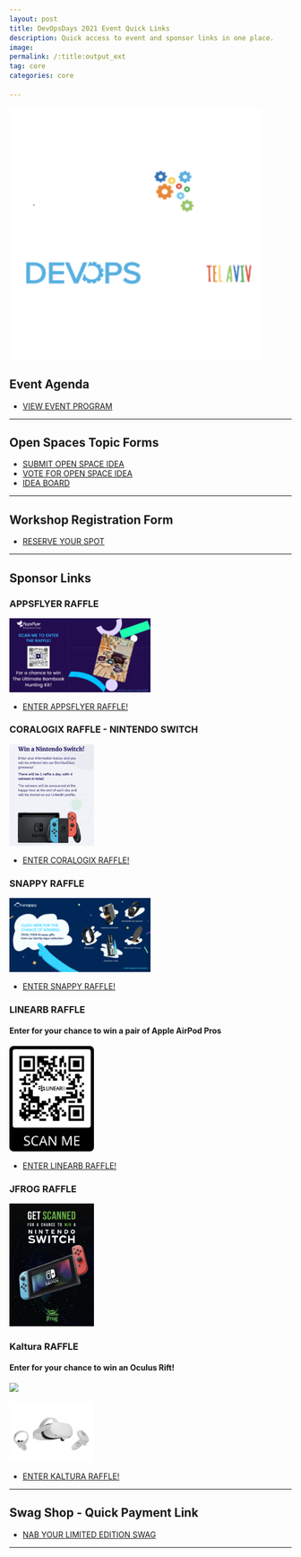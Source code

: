 ```yaml
---
layout: post
title: DevOpsDays 2021 Event Quick Links
description: Quick access to event and sponsor links in one place.
image: 
permalink: /:title:output_ext
tag: core
categories: core

---
```



<a href="/devopsdays"><img src="/assets/images/devopstlv-SQ.png" width="450"></a>


## Event Agenda
 <ul class="actions">
            <li><a href="/devopsdays/agenda-2021.html" class="button special fit" target="_blank">VIEW EVENT PROGRAM </a></li>
</ul>

--------------------------

## Open Spaces Topic Forms

 <ul class="actions">
            <li><a href="https://airtable.com/shrLiV0XmFNPIvrpF" class="button special fit" target="_blank">SUBMIT OPEN
                    SPACE IDEA</a></li>
            <li><a href="https://airtable.com/shrK8sRhhUHVEulw6" class="button special fit" target="_blank">VOTE FOR OPEN
                    SPACE IDEA</a></li>
            <li><a href="https://airtable.com/shrPWVlAfVpMoLeNv" class="button special fit" target="_blank">IDEA BOARD</a></li>
</ul>

--------------------------

## Workshop Registration Form

<ul class="actions">
<li><a href="https://forms.gle/9Acpjn6MJEpa5nRE9" class="button special fit" target="_blank">RESERVE YOUR SPOT </a></li>
</ul>

--------------------------

## Sponsor Links

### APPSFLYER RAFFLE

<a href="https://docs.google.com/forms/d/e/1FAIpQLScqBs4cJ3WL5_v6uWyBZgwV_90HO-9Y2j4HY8BxfSiTYSpSeA/viewform?usp=sf_link" target="_blank"><img src="/assets/images/sponsor-logos/sponsor-ads/appsflyer-devopsdays.png" width="50%"></a>

<ul class="actions">
            <li><a href="https://docs.google.com/forms/d/e/1FAIpQLScqBs4cJ3WL5_v6uWyBZgwV_90HO-9Y2j4HY8BxfSiTYSpSeA/viewform?usp=sf_link" class="button special fit" target="_blank">ENTER APPSFLYER RAFFLE! </a></li>
</ul>




### CORALOGIX RAFFLE - NINTENDO SWITCH

<a href="https://land.coralogix.com/devopsdays-swag-raffle/" target="_blank"><img src="/assets/images/sponsor-logos/sponsor-ads/coralogix.png" width="30%"></a>


<ul class="actions">
            <li><a href="https://land.coralogix.com/devopsdays-swag-raffle/" class="button special fit" target="_blank">ENTER CORALOGIX RAFFLE! </a></li>
</ul>


### SNAPPY RAFFLE 

<a href="https://forms.gle/RD9HQuwzfpAQnnf76" target="_blank"><img src="/assets/images/sponsor-logos/sponsor-ads/snappy.png" width="50%"></a>


<ul class="actions">
            <li><a href="https://forms.gle/RD9HQuwzfpAQnnf76" class="button special fit" target="_blank">ENTER SNAPPY RAFFLE! </a></li>
</ul>


### LINEARB RAFFLE 

#### Enter for your chance to win a pair of Apple AirPod Pros

<a href="https://share.hsforms.com/1W2sA2tqgSt60-xFJm0EPCQ32d21?utm_source=DevOpsDays%20Tel%20Aviv&utm_medium=referral&utm_campaign=202111%20-%20Event%20-%20External%20-%20DevOpsDays%20Tel%20Aviv" target="_blank"><img src="/assets/images/sponsor-logos/sponsor-ads/LinearB.png" width="30%"></a>

<ul class="actions">
    <li><a href="https://share.hsforms.com/1W2sA2tqgSt60-xFJm0EPCQ32d21?utm_source=DevOpsDays%20Tel%20Aviv&utm_medium=referral&utm_campaign=202111%20-%20Event%20-%20External%20-%20DevOpsDays%20Tel%20Aviv" class="button special fit" target="_blank">ENTER LINEARB RAFFLE! </a></li>
</ul>

### JFROG RAFFLE 
<img src="/assets/images/sponsor-logos/sponsor-ads/jfrog.png" width="30%">


### Kaltura RAFFLE 

#### Enter for your chance to win an Oculus Rift!

<a href="https://docs.google.com/forms/d/e/1FAIpQLSfBXvd-Y4UNfC2209LI_LkOC_KraDcEKRrH7boTdEIVH0Ab-A/viewform" target="_blank"><img src="/assets/images/sponsor-logos/sponsor-ads/kaltura1.png" width="30%"></a>

<img src="/assets/images/sponsor-logos/sponsor-ads/kaltura2.png" width="30%">

<ul class="actions">
    <li><a href="https://docs.google.com/forms/d/e/1FAIpQLSfBXvd-Y4UNfC2209LI_LkOC_KraDcEKRrH7boTdEIVH0Ab-A/viewform" class="button special fit" target="_blank">ENTER KALTURA RAFFLE! </a></li>
</ul>


--------------------------

## Swag Shop - Quick Payment Link
<ul class="actions">
<li><a href="https://www.paypal.com/paypalme/rtfmplease" class="button special fit" target="_blank">NAB YOUR LIMITED EDITION SWAG </a></li>
</ul>

--------------------------




